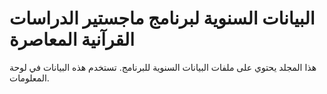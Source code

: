 # البيانات السنوية لبرنامج ماجستير الدراسات القرآنية المعاصرة

هذا المجلد يحتوي على ملفات البيانات السنوية للبرنامج. تستخدم هذه البيانات في لوحة المعلومات.
